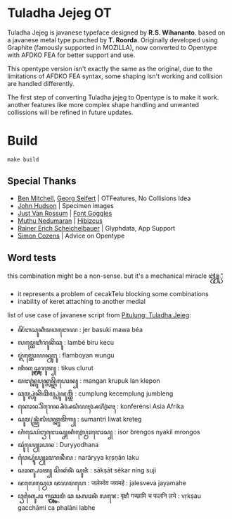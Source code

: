 # Tuladha Jejeg OT

Tuladha Jejeg is javanese typeface designed by **R.S. Wihananto**. based on a javanese metal type punched by **T. Roorda**. Originally developed using Graphite (famously supported in MOZILLA), now converted to Opentype with AFDKO FEA for better support and use.

This opentype version isn't exactly the same as the original, due to the limitations of AFDKO FEA syntax, some shaping isn't working and collision are handled differently.

The first step of converting Tuladha jejeg to Opentype is to make it work. another features like more complex shape handling and unwanted collissions will be refined in future updates.

# Build
```
make build
```
## Special Thanks
- [Ben Mitchell](http://www.fontpad.co.uk/), [Georg Seifert](https://github.com/schriftgestalt) | OTFeatures, No Collisions Idea
- [John Hudson](https://github.com/TiroTypeworks) | Specimen images
- [Just Van Rossum](https://github.com/justvanrossum) | [Font Goggles](https://fontgoggles.org/)
- [Muthu Nedumaran](https://github.com/murasu) | [Hibizcus](https://hibizcus.com/)
- [Rainer Erich Scheichelbauer](https://github.com/mekkablue) | Glyphdata, App Support
- [Simon Cozens](https://github.com/simoncozens) | Advice on Opentype

## Word tests
this combination might be a non-sense. but it's a mechanical miracle ꦙ꦳ꦿꦾꦽꦀ
- it represents a problem of cecakTelu blocking some combinations
- inability of keret attaching to another medial

list of use case of javanese script from [Pitulung: Tuladha Jejeg](https://jv.wikipedia.org/wiki/Pitulung:Tuladha_Jejeg):
- ꦗꦼꦂꦧꦱꦸꦏꦶꦩꦮꦧꦺꦪ : jer basuki mawa béa
- ꦭꦩ꧀ꦧꦺꦧꦶꦫꦸꦏꦼꦕꦸ : lambé biru kecu
- ꦥ꦳꧀ꦭꦩ꧀ꦧꦺꦴꦪꦤ꧀ꦮꦸꦔꦸ : flamboyan wungu
- ꦠꦶꦏꦸꦱ꧀ꦕ꧀ꦭꦸꦫꦸꦠ꧀ : tikus clurut
- ꦩꦔꦤ꧀ꦏꦿꦸꦥꦸꦏ꧀ꦭꦤ꧀ꦏ꧀ꦭꦼꦥꦺꦴꦤ꧀ : mangan krupuk lan klepon
- ꦕꦸꦩ꧀ꦥ꧀ꦭꦸꦁꦏꦼꦕꦼꦩ꧀ꦥ꧀ꦭꦸꦁꦗꦸꦩ꧀ꦧ꧀ꦭꦼꦁ : cumplung kecemplung jumbleng
- ꦏꦺꦴꦤ꧀ꦥ꦳ꦼꦫꦺꦤ꧀ꦱꦶꦄꦱꦶꦪꦃꦄꦥ꦳ꦿꦶꦏꦃ : konferénsi Asia Afrika
- ꦱꦸꦩꦤ꧀ꦠꦿꦶꦭꦶꦮꦠ꧀ꦏꦽꦠꦼꦒ꧀ : sumantri liwat kreteg
- ꦲꦶꦱꦺꦴꦂꦧꦽꦔꦺꦴꦱ꧀ꦚꦏꦶꦭ꧀ꦩꦿꦺꦴꦔꦺꦴꦱ꧀ : isor brengos nyakil mrongos
- ꦢꦸꦂꦪꦾꦺꦴꦣꦤ : Duryyodhana
- ꦮꦻꦝꦹꦂꦪꦾꦴꦩꦫꦤꦷꦭ : narāryya kṛṣṇān laku
- ꦱꦴꦏ꧀ꦰꦴꦠ꧀ ꦱꦼꦏꦂꦤꦶꦁ ꦱꦸꦗꦶ : sākṣāt sěkar ning suji
- ꦗꦭꦺꦱ꧀ꦮꦺꦮ ꦗꦪꦩꦲꦺ : जलॆस्वॆव जयमहॆ : jalesveva jayamahe
- ꦮꦽꦏ꧀ꦰꦻꦴ ꦒꦕ꧀ꦖꦴꦩꦶ ꦕ ꦦꦭꦴꦤꦶ ꦭꦨꦺ: वृक्षौ गच्छामि च फलनि लभे : vṛkṣau gacchāmi ca phalāni labhe
